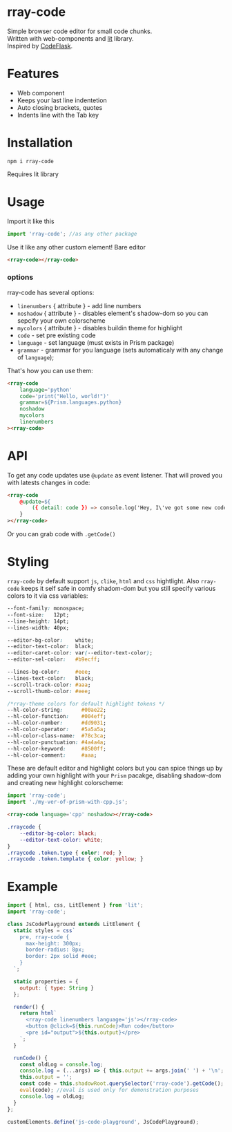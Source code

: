 # rray-code
Simple browser code editor for small code chunks.  
Written with web-components and [lit](https://lit.dev/) library.  
Inspired by [CodeFlask](https://github.com/kazzkiq/CodeFlask).  

# Features
+ Web component
+ Keeps your last line indentetion
+ Auto closing brackets, quotes
+ Indents line with the Tab key

# Installation
```
npm i rray-code
```
Requires lit library

# Usage
Import it like this
```js
import 'rray-code'; //as any other package
```
Use it like any other custom element! Bare editor
```html
<rray-code></rray-code>
```

### options
rray-code has several options:
+ `linenumbers` { attribute } - add line numbers
+ `noshadow` { attribute } - disables element's shadow-dom so you can sepcify your own colorscheme
+ `mycolors` { attribute } - disables buildin theme for highlight
+ `code` - set pre existing code
+ `language` - set language (must exists in Prism package)
+ `grammar` - grammar for you language (sets automaticaly with any change of `language`);
 
That's how you can use them:
```html
<rray-code
    language='python'
    code='print("Hello, world!")'
    grammar=${Prism.languages.python}
    noshadow
    mycolors
    linenumbers
><rray-code>
```

# API
To get any code updates use `@update` as event listener. That will proved you with latests changes in code:
```html
<rray-code
    @update=${
        ({ detail: code }) => console.log('Hey, I\'ve got some new code:', code)
    }
></rray-code>
```
Or you can grab code with `.getCode()`

# Styling
`rray-code` by default support `js`, `clike`, `html` and `css` hightlight.
Also `rray-code` keeps it self safe in comfy shadom-dom but you still
specify various colors to it via css variables:
```css
--font-family: monospace;
--font-size:   12pt;
--line-height: 14pt;
--lines-width: 40px;

--editor-bg-color:    white;
--editor-text-color:  black;
--editor-caret-color: var(--editor-text-color);
--editor-sel-color:   #b9ecff;

--lines-bg-color:     #eee;
--lines-text-color:   black;
--scroll-track-color: #aaa;
--scroll-thumb-color: #eee;

/*rray-theme colors for default highlight tokens */
--hl-color-string:      #00ae22;
--hl-color-function:    #004eff;
--hl-color-number:      #dd9031;
--hl-color-operator:    #5a5a5a;
--hl-color-class-name:  #78c3ca;
--hl-color-punctuation: #4a4a4a;
--hl-color-keyword:     #8500ff;
--hl-color-comment:     #aaa;
```

These are default editor and highlight colors but you can spice things up 
by adding your own highlight with your `Prism` pacakge, disabling shadow-dom and
creating new highlight colorscheme:
```js
import 'rray-code';
import './my-ver-of-prism-with-cpp.js';
```
```html
<rray-code language='cpp' noshadow></rray-code>
```
```css
.rraycode {
    --editor-bg-color: black;
    --editor-text-color: white;
}
.rraycode .token.type { color: red; }
.rraycode .token.template { color: yellow; }
```

# Example
```js
import { html, css, LitElement } from 'lit';
import 'rray-code';

class JsCodePlayground extends LitElement {
  static styles = css`
    pre, rray-code {
      max-height: 300px;
      border-radius: 8px;
      border: 2px solid #eee;
    }
  `;

  static properties = {
    output: { type: String }
  };

  render() {
    return html`
      <rray-code linenumbers language='js'></rray-code>
      <button @click=${this.runCode}>Run code</button>
      <pre id="output">${this.output}</pre>
    `;
  }

  runCode() {
    const oldLog = console.log;
    console.log = (...args) => { this.output += args.join(' ') + '\n'; }
    this.output = '';
    const code = this.shadowRoot.querySelector('rray-code').getCode();
    eval(code); //eval is used only for demonstration purposes
    console.log = oldLog;
  }
};

customElements.define('js-code-playground', JsCodePlayground);
```
